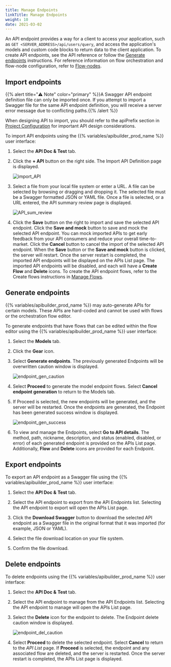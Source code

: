 ```yaml
---
title: Manage Endpoints
linkTitle: Manage Endpoints
weight: 10
date: 2021-03-02
---
```


An API endpoint provides a way for a client to access your application, such as `GET <SERVER_ADDRESS>/api/users/query`, and access the application's models and custom code blocks to return data to the client application. To create API endpoints, see the API reference or follow the [Generate endpoints](#generate-endpoints) instructions. For reference information on flow orchestration and flow-node configuration, refer to [Flow-nodes](/docs/developer_guide/flows/flow-nodes/).

## Import endpoints

{{% alert title="⚠️ Note" color="primary" %}}A Swagger API endpoint definition file can only be imported once. If you attempt to import a Swagger file for the same API endpoint definition, you will receive a server error message due to conflicting paths.{{% /alert %}}

When designing API to import, you should refer to the apiPrefix section in [Project Configuration](/docs/developer_guide/project/configuration/project_configuration/#apiprefix) for important API design considerations.

To import API endpoints using the {{% variables/apibuilder_prod_name %}} user interface:

1. Select the **API Doc & Test** tab.

2. Click the **\+ API** button on the right side. The Import API Definition page is displayed.

    ![import_API](/Images/import_API.png)
3. Select a file from your local file system or enter a URL. A file can be selected by browsing or dragging and dropping it. The selected file must be a Swagger formatted JSON or YAML file. Once a file is selected, or a URL entered, the API summary review page is displayed.

    ![API_sum_review](/Images/API_sum_review.png)
4. Click the **Save** button on the right to import and save the selected API endpoint. Click the **Save and mock** button to save and mock the selected API endpoint. You can mock imported APIs to get early feedback from your API consumers and reduce your overall time-to-market. Click the **Cancel** button to cancel the import of the selected API endpoint. When the **Save** button or the **Save and mock** button is clicked, the server will restart. Once the server restart is completed, the imported API endpoints will be displayed on the APIs List page. The imported API endpoints will be disabled, and each will have a **Create Flow** and **Delete** icons. To create the API endpoint flows, refer to the Create flows instructions in [Manage Flows](/docs/developer_guide/flows/manage_flows/).

## Generate endpoints

{{% variables/apibuilder_prod_name %}} may auto-generate APIs for certain models. These APIs are hard-coded and cannot be used with flows or the orchestration flow editor.

To generate endpoints that have flows that can be edited within the flow editor using the {{% variables/apibuilder_prod_name %}} user interface:

1. Select the **Models** tab.

2. Click the **Gear** icon.

3. Select **Generate endpoints**. The previously generated Endpoints will be overwritten caution window is displayed.

    ![endpoint_gen_caution](/Images/endpoint_gen_caution.png)
4. Select **Proceed** to generate the model endpoint flows. Select **Cancel endpoint generation** to return to the Models tab.

5. If Proceed is selected, the new endpoints will be generated, and the server will be restarted. Once the endpoints are generated, the Endpoint has been generated success window is displayed.

    ![endpoint_gen_success](/Images/endpoint_gen_success.png)
6. To view and manage the Endpoints, select **Go to API details**. The method, path, nickname, description, and status (enabled, disabled, or error) of each generated endpoint is provided on the APIs List page. Additionally, **Flow** and **Delete** icons are provided for each Endpoint.

## Export endpoints

To export an API endpoint as a Swagger file using the {{% variables/apibuilder_prod_name %}} user interface:

1. Select the **API Doc &** **Test** tab.

2. Select the API endpoint to export from the API Endpoints list. Selecting the API endpoint to export will open the APIs List page.

3. Click the **Download Swagger** button to download the selected API endpoint as a Swagger file in the original format that it was imported (for example, JSON or YAML).

4. Select the file download location on your file system.

5. Confirm the file download.

## Delete endpoints

To delete endpoints using the {{% variables/apibuilder_prod_name %}} user interface:

1. Select the **API Doc &** **Test** tab.

2. Select the API endpoint to manage from the API Endpoints list. Selecting the API endpoint to manage will open the APIs List page.

3. Select the **Delete** icon for the endpoint to delete. The Endpoint delete caution window is displayed.

    ![endpoint_del_caution](/Images/55477532_endpoint_del_caution.png)
4. Select **Proceed** to delete the selected endpoint. Select **Cancel** to return to the _API List_ page. If **Proceed** is selected, the endpoint and any associated flow are deleted, and the server is restarted. Once the server restart is completed, the APIs List page is displayed.

